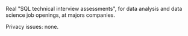 Real "SQL technical interview assessments", for data analysis and data science job openings, at majors companies.

Privacy issues: none.
